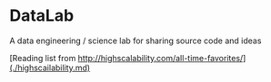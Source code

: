 # DataLab
A data engineering / science lab for sharing source code and ideas

[Reading list from http://highscalability.com/all-time-favorites/](./highscailability.md)
